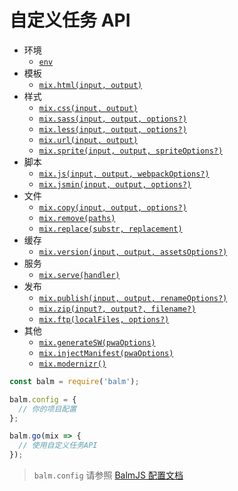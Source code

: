 # 自定义任务 API

- 环境
  - [`env`](environment.html#mix-env)
- 模板
  - [`mix.html(input, output)`](template.html#mix-html)
- 样式
  - [`mix.css(input, output)`](styles.html#mix-css)
  - [`mix.sass(input, output, options?)`](styles.html#mix-sass)
  - [`mix.less(input, output, options?)`](styles.html#mix-less)
  - [`mix.url(input, output)`](styles.html#mix-url)
  - [`mix.sprite(input, output, spriteOptions?)`](styles.html#mix-sprite)
- 脚本
  - [`mix.js(input, output, webpackOptions?)`](scripts.html#mix-js)
  - [`mix.jsmin(input, output, options?)`](scripts.html#mix-jsmin)
- 文件
  - [`mix.copy(input, output, options?)`](files.html#mix-copy)
  - [`mix.remove(paths)`](files.html#mix-remove)
  - [`mix.replace(substr, replacement)`](files.html#mix-replace)
- 缓存
  - [`mix.version(input, output, assetsOptions?)`](cache.html#mix-version)
- 服务
  - [`mix.serve(handler)`](server.html#mix-serve)
- 发布
  - [`mix.publish(input, output, renameOptions?)`](deployment.html#mix-publish)
  - [`mix.zip(input?, output?, filename?)`](deployment.html#mix-zip)
  - [`mix.ftp(localFiles, options?)`](deployment.html#mix-ftp)
- 其他
  - [`mix.generateSW(pwaOptions)`](others.html#mix-generatesw)
  - [`mix.injectManifest(pwaOptions)`](others.html#mix-injectmanifest)
  - [`mix.modernizr()`](others.html#mix-modernizr)

```js
const balm = require('balm');

balm.config = {
  // 你的项目配置
};

balm.go(mix => {
  // 使用自定义任务API
});
```

> `balm.config` 请参照 [BalmJS 配置文档](../config/)
